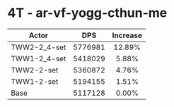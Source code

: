 # 4T - ar-vf-yogg-cthun-me
| Actor | DPS | Increase |
|---|:---:|:---:|
|TWW2-2_4-set|5776981|12.89%|
|TWW1-2_4-set|5418029|5.88%|
|TWW2-2-set|5360872|4.76%|
|TWW1-2-set|5194155|1.51%|
|Base|5117128|0.00%|
